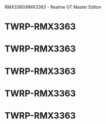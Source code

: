 RMX3360\RMX3363 - Realme GT Master Editon

# TWRP-RMX3363
# TWRP-RMX3363
# TWRP-RMX3363
# TWRP-RMX3363
# TWRP-RMX3363
